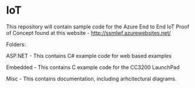 IoT
===

This repository will contain sample code for the Azure End to End IoT Proof of Concept found at this website - http://ssmlwf.azurewebsites.net/

Folders:

ASP.NET - This contains C# example code for web based examples

Embedded - This contains C example code for the CC3200 LaunchPad

Misc - This contains documentation, including arhcitectural diagrams.

